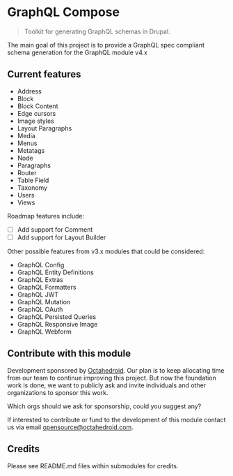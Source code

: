 # GraphQL Compose

> Toolkit for generating GraphQL schemas in Drupal.

The main goal of this project is to provide a GraphQL spec compliant schema generation for the GraphQL module v4.x

## Current features

- Address
- Block
- Block Content
- Edge cursors
- Image styles
- Layout Paragraphs
- Media
- Menus
- Metatags
- Node
- Paragraphs
- Router
- Table Field
- Taxonomy
- Users
- Views

Roadmap features include:

- [ ] Add support for Comment
- [ ] Add support for Layout Builder

Other possible features from v3.x modules that could be considered:

- GraphQL Config
- GraphQL Entity Definitions
- GraphQL Extras
- GraphQL Formatters
- GraphQL JWT
- GraphQL Mutation
- GraphQL OAuth
- GraphQL Persisted Queries
- GraphQL Responsive Image
- GraphQL Webform

## Contribute with this module

Development sponsored by [Octahedroid](https://octahedroid.com/). Our plan is to keep allocating time from our team to continue improving this project. But now the foundation work is done, we want to publicly ask and invite individuals and other organizations to sponsor this work.

Which orgs should we ask for sponsorship, could you suggest any?

If interested to contribute or fund to the development of this module contact us via email [opensource@octahedroid.com](mailto:opensource@octahedroid.com).

## Credits

Please see README.md files within submodules for credits.
